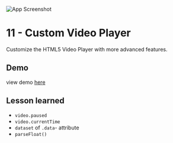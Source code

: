 ![App Screenshot]()

# 11 - Custom Video Player
Customize the HTML5 Video Player with more advanced features.


## Demo
view demo [here]()

## Lesson learned
- `video.paused`
- `video.currentTime`
- `dataset` of `.data`- attribute
- `parseFloat()`
